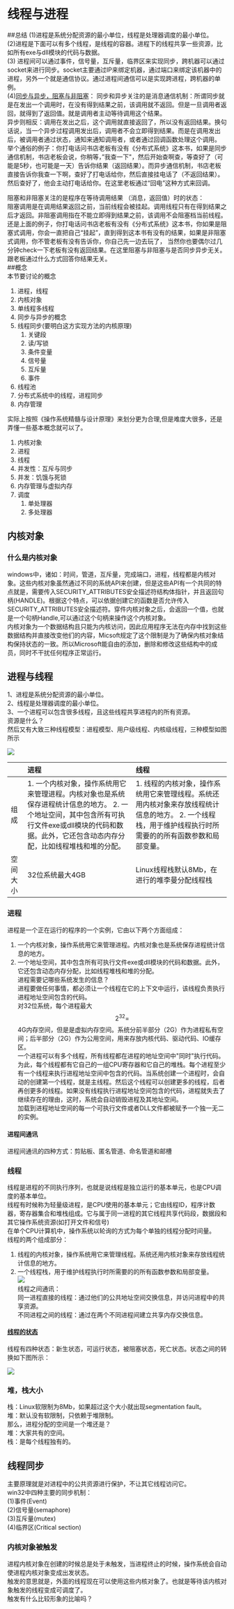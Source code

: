 # 线程与进程
##总结
(1)进程是系统分配资源的最小单位，线程是处理器调度的最小单位。    
(2)进程是下面可以有多个线程，是线程的容器。进程下的线程共享一些资源，比如所有exe与dll模块的代码与数据。     
(3) 进程间可以通过事件，信号量，互斥量，临界区来实现同步，跨机器可以通过socket来进行同步。socket主要通过IP来绑定机器，通过端口来绑定该机器中的进程，另外一个就是通信协议。通过进程间通信可以是实现跨进程，跨机器的单例。    
(4)[同步与异步，阻塞与非阻塞](https://www.zhihu.com/question/19732473/answer/20851256
)： 
同步和异步关注的是消息通信机制：所谓同步就是在发出一个调用时，在没有得到结果之前，该调用就不返回。但是一旦调用者返回，就得到了返回值。就是调用者主动等待调用这个结果。  
异步则相反：调用在发出之后，这个调用就直接返回了，所以没有返回结果。换句话说，当一个异步过程调用发出后，调用者不会立即得到结果。而是在调用发出后，被调用者通过状态，通知来通知调用者，或者通过回调函数处理这个调用。  
举个通俗的例子：你打电话问书店老板有没有《分布式系统》这本书，如果是同步通信机制，书店老板会说，你稍等，”我查一下"，然后开始查啊查，等查好了（可能是5秒，也可能是一天）告诉你结果（返回结果）。而异步通信机制，书店老板直接告诉你我查一下啊，查好了打电话给你，然后直接挂电话了（不返回结果）。然后查好了，他会主动打电话给你。在这里老板通过“回电”这种方式来回调。
 
阻塞和非阻塞关注的是程序在等待调用结果 （消息，返回值）时的状态：  
阻塞调用是在调用结果返回之前，当前线程会被挂起。调用线程只有在得到结果之后才返回。非阻塞调用指在不能立即得到结果之前，该调用不会阻塞档当前线程。  
还是上面的例子，你打电话问书店老板有没有《分布式系统》这本书，你如果是阻塞式调用，你会一直把自己“挂起”，直到得到这本书有没有的结果，如果是非阻塞式调用，你不管老板有没有告诉你，你自己先一边去玩了， 当然你也要偶尔过几分钟check一下老板有没有返回结果。在这里阻塞与非阻塞与是否同步异步无关。跟老板通过什么方式回答你结果无关。  
##概念    
本节要讨论的概念

1. 进程，线程 
2. 内核对象 
3. 单线程多线程 
4. 同步与异步的概念 
5. 线程同步\(要明白这方实现方法的内核原理\)
   1. 关键段
   2. 读/写锁
   3. 条件变量
   4. 信号量
   5. 互斥量
   6. 事件
6. 线程池
7. 分布式系统中的线程，进程同步 
8. 内存管理

实际上按照《操作系统精髓与设计原理》来划分更为合理,但是难度大很多，还是弄懂一些基本概念就可以了。

1. 内核对象
2. 进程
3. 线程
4. 并发性：互斥与同步
5. 并发：饥饿与死锁
6. 内存管理与虚拟内存
7. 调度
   1. 单处理器
   2. 多处理器

## 内核对象

### 什么是内核对象

windows中，诸如：时间，管道，互斥量，完成端口，进程，线程都是内核对象。这些内核对象虽然通过不同的系统API来创建，但是这些API有一个共同的特点就是，需要传入SECURITY\_ATTRIBUTES安全描述符结构体指针，并且返回句柄\(HANDLE\)。根据这个特点，可以依据创建它的函数是否允许传入SECURITY\_ATTRIBUTES安全描述符。穿件内核对象之后，会返回一个值，也就是一个句柄Handle,可以通过这个句柄来操作这个内核对象。  
内核对象为一个数据结构且只能为内核访问，因此应用程序无法在内存中找到这些数据结构并直接改变他们的内容，Micsoft规定了这个限制是为了确保内核对象结构保持状态的一致。所以Microsoft能自由的添加，删除和修改这些结构中的成员，同时不干扰任何程序正常运行。

## 进程与线程

1、进程是系统分配资源的最小单位。  
2、线程是处理器调度的最小单位。  
3、一个进程可以包含很多线程，且这些线程共享进程内的所有资源。  
资源是什么？  
然后又有大致三种线程模型：进程模型、用户级线程、内核级线程，三种模型如图所示

![](/assets/thread_process.png)

|  | 进程 | 线程 |
| :--- | :--- | :--- |
| 组成 | 1. 一个内核对象，操作系统用它来管理进程。内核对象也是系统保存进程统计信息的地方。                                         2. 一个地址空间，其中包含所有可执行文件exe或dll模块的代码和数据。此外，它还包含动态内存分配，比如线程堆栈和堆的分配。 | 1. 线程的内核对象，操作系统用它来管理线程。系统还用内核对象来存放线程统计信息的地方。                                  2.  一个线程栈，用于维护线程执行时所需要的的所有函数参数和局部变量。 |
| 空间大小 | 32位系统最大4GB | Linux线程栈默认8Mb，在进行的堆李曼分配线程栈 |

### 进程

进程是一个正在运行的程序的一个实例，它由以下两个方面组成：  
1. 一个内核对象，操作系统用它来管理进程。内核对象也是系统保存进程统计信息的地方。  
2. 一个地址空间，其中包含所有可执行文件exe或dll模块的代码和数据。此外，它还包含动态内存分配，比如线程堆栈和堆的分配。  
进程需要记哪些系统发生的信息？  
进程要做任何事情，都必须让一个线程在它的上下文中运行，该线程负责执行进程地址空间包含的代码。  
对32位系统，每个进程最大$$2^{32}=$$4G内存空间，但是是虚拟内存空间。系统分前半部分（2G）作为进程私有空间；后半部分（2G）作为公用空间，用来存放内核代码、驱动代码、IO缓存区。  
一个进程可以有多个线程，所有线程都在进程的地址空间中"同时"执行代码。为此，每个线程都有它自己的一组CPU寄存器和它自己的堆栈。每个进程至少有一个线程来执行进程地址空间中包含的代码。当系统创建一个进程时，会自动的创建第一个线程，就是主线程。然后这个线程可以创建更多的线程，后者再创更多的线程。如果没有线程执行进程地址空间包含的代码，进程就失去了继续存在的理由，这时，系统会自动销毁进程及其地址空间。  
加载到进程地址空间的每一个可执行文件或者DLL文件都被赋予一个独一无二的实例。

#### 进程间通讯

进程间通讯的四种方式：剪贴板、匿名管道、命名管道和邮槽

### 线程

线程是进程的不同执行序列，也就是说线程是独立运行的基本单元，也是CPU调度的基本单位。  
线程有时候称为轻量级进程，是CPU使用的基本单元；它由线程ID，程序计数器，寄存器集合和堆栈组成。它与属于同一进程的其它线程共享代码段，数据段和其它操作系统资源\(如打开文件和信号\)  
在单个CPU计算机中，操作系统以轮询的方式为每个单独的线程分配时间量。  
线程的两个组成部分：  
1. 线程的内核对象，操作系统用它来管理线程。系统还用内核对象来存放线程统计信息的地方。  
2. 一个线程栈，用于维护线程执行时所需要的的所有函数参数和局部变量。  
![](/assets/cpu_thread.png)  
线程之间通讯：  
同一进程直接的线程：通过他们的公共地址空间交换信息，并访问进程中的共享资源。  
不同进程之间的线程：通过在两个不同进程间建立共享内存交换信息。

#### [线程的状态](https://blog.csdn.net/wolenski/article/details/7969908)

线程有四种状态：新生状态，可运行状态，被阻塞状态，死亡状态。状态之间的转换如下图所示：

![](/assets/thread_life_cycle.png)

### 堆，栈大小

栈：Linux软限制为8Mb，如果超过这个大小就出现segmentation fault。  
堆：默认没有软限制，只依赖于堆限制。  
那么，进程分配的空间是一个堆还是？  
堆：大家共有的空间。  
栈：是每个线程独有的。

## 线程同步

主要原理就是对进程中的公共资源进行保护，不让其它线程访问它。  
win32中四种主要的同步机制：  
\(1\)事件\(Event\)  
\(2\)信号量\(semaphore\)  
\(3\)互斥量\(mutex\)  
\(4\)临界区\(Critical section\)

### 内核对象被触发

进程内核对象在创建的时候总是处于未触发，当进程终止的时候，操作系统会自动使进程内核对象变成出发状态。  
触发的意思就是，外面的线程现在可以使用这些内核对象了。也就是等待该内核对象触发的线程变成可调度了。  
触发有什么比较形象的比喻吗？

